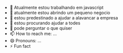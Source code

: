 
- 🔭 Atualmente estou trabalhando em javascript
- 🌱 atualmente estou abrindo um pequeno negocio 
- 👯 estou predestinado a ajudar a alavancar a empresa 
- 🤔 estou procurando ajudar a todes 
- 💬 pode perguntar o que quiser
- 📫 How to reach me: ...
- 😄 Pronouns: ...
- ⚡ Fun fact

